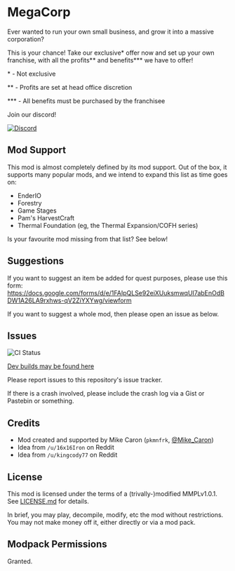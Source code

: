 # MegaCorp

Ever wanted to run your own small business, and grow it into a massive corporation?

This is your chance! Take our exclusive* offer now and set up your own franchise, with all the profits** and benefits*** we have to offer!

 \* - Not exclusive
 
 ** - Profits are set at head office discretion
 
 *** - All benefits must be purchased by the franchisee 

Join our discord!


[![Discord](https://img.shields.io/discord/501821606062981121.svg?style=plastic&logo=discord)](https://discord.gg/S254Nuh)


## Mod Support

This mod is almost completely defined by its mod support. Out of the box, it supports many popular mods, and we intend to expand this list as time goes on:

* EnderIO
* Forestry
* Game Stages
* Pam's HarvestCraft
* Thermal Foundation (eg, the Thermal Expansion/COFH series)

Is your favourite mod missing from that list? See below!

## Suggestions

If you want to suggest an item be added for quest purposes, please use this form: https://docs.google.com/forms/d/e/1FAIpQLSe92eiXUuksmwqUI7abEnOdBDW1A26LA9rxhws-qV2ZiYXYwg/viewform

If you want to suggest a whole mod, then please open an issue as below.

## Issues

![CI Status](https://api.travis-ci.org/pkmnfrk/megacorp.svg?branch=1.12.2)

[Dev builds may be found here](https://pkmnfrk.github.io/megacorp-builds)

Please report issues to this repository's issue tracker.

If there is a crash involved, please include the crash log via a Gist or Pastebin or something.

## Credits

 * Mod created and supported by Mike Caron (`pkmnfrk`, [@Mike_Caron](https://twitter.com/Mike_Caron))
 * Idea from `/u/16x16Iron` on Reddit
 * Idea from `/u/kingcody77` on Reddit
 
## License

This mod is licensed under the terms of a (trivally-)modified MMPLv1.0.1. See [LICENSE.md](LICENSE.md) for details.

In brief, you may play, decompile, modify, etc the mod without restrictions. You may not make money off it, either
directly or via a mod pack.

## Modpack Permissions

Granted.